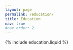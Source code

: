 ```yaml
---
layout: page
permalink: /education/
title: Education
nav: true
#nav_order: 2
---
```


{% include education.liquid %}


